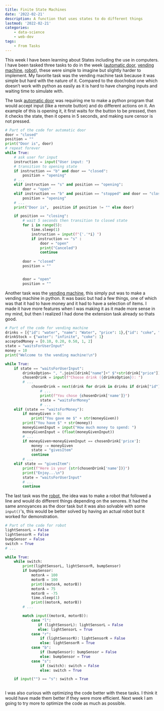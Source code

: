 ```yaml
---
title: Finite State Machines
date: '2022-02-21'
description: A function that uses states to do different things
lastmod: '2022-02-21'
categories: 
    - data-science 
    - web-dev
tags: 
    - From Tasks
---
```


This week I have been learning about States including the use in computers. I have been tasked three tasks to do in the week ([automatic door][automatic-door-link], [vending machine][vending-machine-link], [robot][robot-link]), these were simple to imagine but slightly harder to implement. My favorite task was the vending machine task because it was simple but hard with the nature of it. Compared to the door/robot one which doesn’t work with python as easily as it is hard to have changing inputs and waiting time to simulate with.

The task [automatic door][automatic-door-link] was requiring me to make a python program that would accept input (like a remote button) and do different actions on it. An example of this is opening it, it first waits for the button to be pressed, then it checks the state, then it opens in 5 seconds, and making sure censor is not pressed.

```python
# Part of the code for automatic door
door = "closed" 
position = ""
print("Door is", door) 
# repeat forever 
while True: 
    # ask user for input 
    instruction = input("User input: ") 
    # transition to opening state 
    if instruction == "b" and door == "closed": 
        position = "opening" 
    # ... 
    elif instruction == "s" and position == "opening": 
        door = "open" 
    elif instruction == "b" and position == "stopped" and door == "closed":
        position = "opening"
    # ... 
    print("Door is",  position if position != "" else door)

    if position == "closing":
        # wait 5 seconds then transition to closed state
        for i in range(5):
            time.sleep(1)
            instruction = input(f"{'.'*i} ") 
            if instruction == "s" : 
                door = "open" 
                print("Canceled")
                continue
        
        door = "closed"
        position = ""


        door = "open"
        position = ""
``` 

Another task was the [vending machine][vending-machine-link], this simply put was to make a vending machine in python. It was basic but had a few things, one of which was that it had to have money and it had to have a selection of items. I made it have more features when I was making it as it made more sense in my mind, but then I realized I had done the extension task already so thats good.

```python
# Part of the code for vending machine
drinks = [{"id": "water", "name": "Water", "price": 1},{"id": "coke", "name": "Coke", "price": 99.95}]
drinkStock = {"water": "infinite", "coke": 1}
acceptedMoney = [0.10, 0.20, 0.50, 1, 2]
state = "waitsForUserInput"
money = 10
print("Welcome to the vending machine!\n")

while True:
    if state == "waitsForUserInput":
        drinksOption= ", ".join([drink["name"]+" $"+str(drink["price"]) for drink in drinks])
        chosenDrink = input(f"Choose drink ({drinksOption}): ")
        # ...
            chosenDrink = next(drink for drink in drinks if drink["id"]== chosenDrink.lower()) 
                # ...
                print(f"You chose {chosenDrink['name']}")
                state = "waitsForMoney"
                # ...
    elif (state == "waitsForMoney"):
        if moneyGiven > 0:
            print("You gave me $" + str(moneyGiven))
        print("You have $" + str(money))
        moneyGivenInput = input("How much money to spend: ")
        moneyGivenInput = (float(moneyGivenInput))
        # ...
        if moneyGiven+moneyGivenInput == chosenDrink['price']:
            money -= moneyGiven
            state = "givesItem"
            continue
        # ...
    elif state == "givesItem":
        print(f"Here is your {str(chosenDrink['name'])}")
        print("Enjoy...\n")
        state = "waitsForUserInput"
        # ...
        continue
```

The last task was the [robot][robot-link], the idea was to make a robot that followed a line and would do different things depending on the senores. It had the same annoyances as the door task but it was also solvable with some `input()`'s, this would be better solved by having an actual robot but it worked for demonstration.


```python
# Part of the code for robot
lightSensorL = False
lightSensorR = False
bumpSensor = False
switch = True
# ...

while True:
    while switch:
        print(lightSensorL, lightSensorR, bumpSensor)
        if bumpSensor:
            motorA = 100
            motorB = 100
            print((motorA, motorB))
            motorA = 75
            motorB = -75
            time.sleep(1)
            print((motorA, motorB))
        # ...

        match input((motorA, motorB)):
            case "l":
               if (lightSensorL): lightSensorL = False
               else: lightSensorL = True
            case "r":
                if (lightSensorR): lightSensorR = False
                else: lightSensorR = True
            case "b":
                if (bumpSensor): bumpSensor = False
                else: bumpSensor = True
            case "s":
                if (switch): switch = False
                else: switch = True

    if input("") == "s": switch = True
        
```

I was also curious with optimizing the code better with these tasks. I think it would have made them better if they were more efficient. Next week I am going to try more to optimize the code as much as possible.

<!-- Links -->
[automatic-door-link]: https://github.com/Michael-Schoo/tasks/blob/main/4%20-%20Finite%20State%20Machines/4.2%20-%20Automatic%20Door.py
[vending-machine-link]: https://github.com/Michael-Schoo/tasks/blob/main/4%20-%20Finite%20State%20Machines/4.2%20-%20Vending%20Machine.py
[robot-link]: https://github.com/Michael-Schoo/tasks/blob/main/4%20-%20Finite%20State%20Machines/4.2%20-%Robot.py
